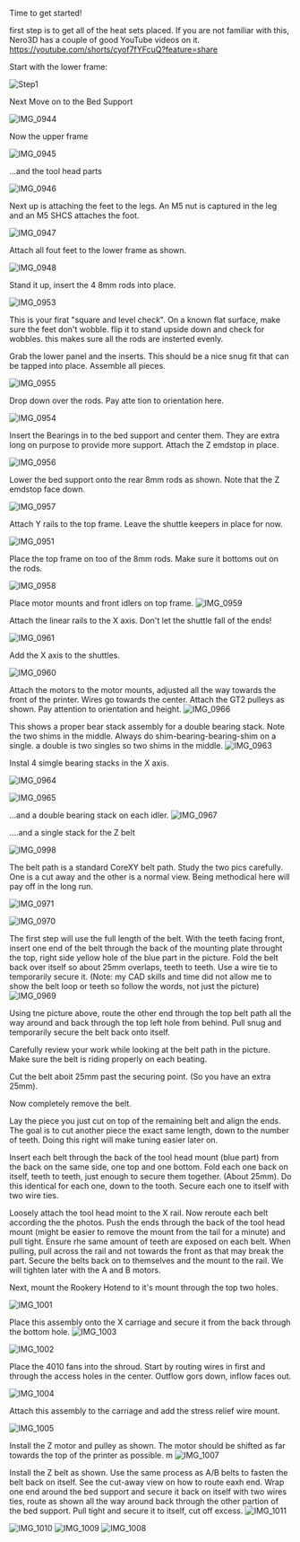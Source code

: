 Time to get started! 

first step is to get all of the heat sets placed.  If you are not familiar with this, Nero3D has a couple of good YouTube videos on it. 
https://youtube.com/shorts/cyof7fYFcuQ?feature=share


Start with the lower frame:

![Step1](https://github.com/FHOGPHIL/Rook_Fabreeko/assets/69829255/ac8cb1ab-2427-40d4-b1e9-deb90d0f06e8)


Next Move on to the Bed Support

![IMG_0944](https://github.com/FHOGPHIL/Rook_Fabreeko/assets/69829255/640278dc-e704-4322-8d72-15dd508da210)


Now the upper frame

![IMG_0945](https://github.com/FHOGPHIL/Rook_Fabreeko/assets/69829255/503c44c5-9dc0-46db-a3d9-452808ec70ff)


...and the tool head parts

![IMG_0946](https://github.com/FHOGPHIL/Rook_Fabreeko/assets/69829255/a4ef54b3-33e8-4f30-85fe-decae257661b)

Next up is attaching the feet to the legs. An M5 nut is captured in the leg and an M5 SHCS attaches the foot.

![IMG_0947](https://github.com/FHOGPHIL/Rook_Fabreeko/assets/69829255/01f12731-5023-4249-940e-ea3da25681cb)


Attach all fout feet to the lower frame as shown. 

![IMG_0948](https://github.com/FHOGPHIL/Rook_Fabreeko/assets/69829255/866ceb6a-32cd-4668-9044-e205617f64af)


Stand it up, insert the 4 8mm rods into place. 

![IMG_0953](https://github.com/FHOGPHIL/Rook_Fabreeko/assets/69829255/88638a28-65c9-48f6-9c29-1095ff2096da)

This is your firat "square and level check". On a known flat surface, make sure the feet don't wobble. flip it to stand upside down and check for wobbles.  this makes sure all the rods are insterted evenly. 

Grab the lower panel and the inserts. This should be a nice snug fit that can be tapped into place. Assemble all pieces. 


![IMG_0955](https://github.com/FHOGPHIL/Rook_Fabreeko/assets/69829255/f4653d7a-c725-4ef4-98ea-43ab73e9f011)


Drop down over the rods. Pay atte tion to orientation here. 

![IMG_0954](https://github.com/FHOGPHIL/Rook_Fabreeko/assets/69829255/a2d6c7e6-98ad-4457-8248-84f978aa8e5b)


Insert the Bearings in to the bed support and center them. They are extra long on purpose to provide more support. Attach the Z emdstop in place. 

![IMG_0956](https://github.com/FHOGPHIL/Rook_Fabreeko/assets/69829255/da90a08e-81c1-499b-bff8-ad5152d4b642)

Lower the bed support onto the rear 8mm rods as shown. Note that the Z emdstop face down. 

![IMG_0957](https://github.com/FHOGPHIL/Rook_Fabreeko/assets/69829255/20f56f12-3ac1-468a-9fe7-f37a9dc6e8f8)


Attach Y rails to the top frame. Leave the shuttle keepers in place for now. 

![IMG_0951](https://github.com/FHOGPHIL/Rook_Fabreeko/assets/69829255/ccc64633-b06c-4294-935b-3a0cd30c6e39)


Place the top frame on too of the 8mm rods. Make sure it bottoms out on the rods. 

![IMG_0958](https://github.com/FHOGPHIL/Rook_Fabreeko/assets/69829255/878a4ee0-0a65-4f05-817c-89a194e99c83)


Place motor mounts and front idlers on top frame. 
![IMG_0959](https://github.com/FHOGPHIL/Rook_Fabreeko/assets/69829255/d99a324f-bc6f-404f-9a17-fb48b7716511)


Attach the linear rails to the X axis. Don't let the shuttle fall of the ends! 

![IMG_0961](https://github.com/FHOGPHIL/Rook_Fabreeko/assets/69829255/a166939f-8148-4cfd-b01c-1cde7aa3a3bb)


Add the X axis to the shuttles. 

![IMG_0960](https://github.com/FHOGPHIL/Rook_Fabreeko/assets/69829255/38104176-597e-4258-bc6e-3dc1e3980fb6)

Attach the motors to the motor mounts, adjusted all the way towards the front of the printer.  Wires go towards the center. Attach the GT2 pulleys as shown. Pay attention to orientation and height. 
![IMG_0966](https://github.com/FHOGPHIL/Rook_Fabreeko/assets/69829255/0c402682-fca8-4f86-9c32-c2f2ac970fda)


This shows a proper bear stack assembly for a double bearing stack.  Note the two shims in the middle. Always do shim-bearing-bearing-shim on a single. a double is two singles so two shims in the middle. 
![IMG_0963](https://github.com/FHOGPHIL/Rook_Fabreeko/assets/69829255/660140b9-a612-4d0e-a748-9cb25ba517f0)

Instal 4 simgle bearing stacks in the X axis. 

![IMG_0964](https://github.com/FHOGPHIL/Rook_Fabreeko/assets/69829255/0dee16c5-1f56-4300-8029-b6c6ffe880d6)

![IMG_0965](https://github.com/FHOGPHIL/Rook_Fabreeko/assets/69829255/f8d443ba-3c0e-4006-85e1-59f026c364cd)

...and a double bearing stack on each idler. 
![IMG_0967](https://github.com/FHOGPHIL/Rook_Fabreeko/assets/69829255/76be85c5-bbfb-4f15-8b57-97c811e06880)

....and a single stack for the Z belt

![IMG_0998](https://github.com/FHOGPHIL/Rook_Fabreeko/assets/69829255/9c9256b9-bec2-402a-9d33-c7f08331c0af)



The belt path is a standard CoreXY belt path. Study the two pics carefully. One is a cut away and the other is a normal view.  Being methodical here will pay off in the long run. 

![IMG_0971](https://github.com/FHOGPHIL/Rook_Fabreeko/assets/69829255/539ab719-bbdf-4ab1-9f65-b173fa277d98)


![IMG_0970](https://github.com/FHOGPHIL/Rook_Fabreeko/assets/69829255/16272b4e-b2f0-4010-b70d-91ee5ad0601a)

The first step will use the full length of the belt. With the teeth facing front, insert one end of the belt through the back of the mounting plate throught the top, right side yellow hole of the blue part in the picture. Fold the belt back over itself so about 25mm overlaps, teeth to teeth. Use a wire tie to temporarily secure it. (Note: my CAD skills and time did not allow me to show the belt loop or teeth so follow the words, not just the picture) 
![IMG_0969](https://github.com/FHOGPHIL/Rook_Fabreeko/assets/69829255/47f429df-d14d-4f19-bb7a-6af6817d3ee5)


Using tne picture above, route the other end through the top belt path all the way around and back through the top left hole from behind. Pull snug and temporarily secure the belt back onto itself. 

Carefully review your work while looking at the belt path in the picture. Make sure the belt is riding properly on each beating. 

Cut the belt aboit 25mm past the securing point. (So you have an extra 25mm). 

Now completely remove the belt.  

Lay the piece you just cut on top of the remaining belt and align the ends. The goal is to cut another piece the exact same length, down to the number of teeth.  Doing this right will make tuning easier later on.

Insert each belt through the back of the tool head mount (blue part) from the back on the same side, one top and one bottom. Fold each one back on itself, teeth to teeth, just enough to secure them together. (About 25mm). Do this identical for each one, down to the tooth. Secure each one to itself with two wire ties.

Loosely attach the tool head moint to the X rail.  Now reroute each belt according the the photos. Push the ends through the back of the tool head mount (might be easier to remove the mount from the tail for a minute) and pull tight. Ensure rhe same amount of teeth are exposed on each belt. When pulling, pull across the rail and not towards the front as that may break the part. Secure the belts back on to themselves and the mount to the rail. We will tighten later with the A and B motors. 

Next, mount the Rookery Hotend to it's mount through the top two holes. 

![IMG_1001](https://github.com/Fabreeko/Rook_Fabreeko/assets/69829255/0bb67211-46f6-40a4-946d-37eb09f364eb)

Place this assembly onto the X carriage and secure it from the back through the bottom hole. 
![IMG_1003](https://github.com/Fabreeko/Rook_Fabreeko/assets/69829255/7fcfceb4-5116-49b1-adfb-fb0f43eb71c0)

![IMG_1002](https://github.com/Fabreeko/Rook_Fabreeko/assets/69829255/ffcad809-15f7-427d-b3d8-29a3d3b0131d)

Place the 4010 fans into the shroud. Start by routing wires in first and through the access holes in the center. Outflow gors down, inflow faces out. 

![IMG_1004](https://github.com/Fabreeko/Rook_Fabreeko/assets/69829255/422eabd7-758d-42db-8541-3eb75af457bc)


Attach this assembly to the carriage and add the stress relief wire mount. 

![IMG_1005](https://github.com/Fabreeko/Rook_Fabreeko/assets/69829255/922f2b95-6ca6-4101-98ff-474264e45ce7)

Install the Z motor and pulley as shown. The motor should be shifted as far towards the top of the printer as possible. m
![IMG_1007](https://github.com/Fabreeko/Rook_Fabreeko/assets/69829255/26c38f59-b362-43a6-b1f0-4e9a43f7a1ea)

Install the Z belt as shown. Use the same process as A/B belts to fasten the belt back on itself. See the cut-away view on how to route eaxh end. Wrap one end around the bed support and secure it back on itself with two wires ties, route as shown all the way around back through the other partion of the bed support. Pull tight and secure it to itself, cut off excess. 
![IMG_1011](https://github.com/Fabreeko/Rook_Fabreeko/assets/69829255/cc4003ef-b1f1-4362-9f70-fbbbeff29f38)

![IMG_1010](https://github.com/Fabreeko/Rook_Fabreeko/assets/69829255/eacf75ec-54c5-4db7-87af-e786ef180b02)
![IMG_1009](https://github.com/Fabreeko/Rook_Fabreeko/assets/69829255/79dbcc4f-4bab-48ef-a1fb-246c009f72dd)
![IMG_1008](https://github.com/Fabreeko/Rook_Fabreeko/assets/69829255/99d165ec-4610-4128-bf79-bd7c5643410f)
